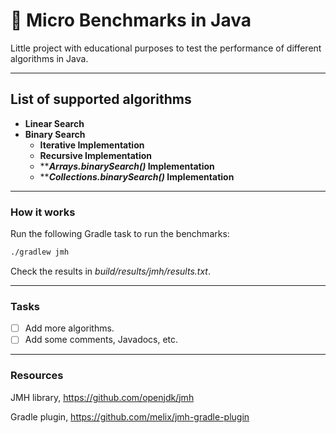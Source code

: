 # 🛵 Micro Benchmarks in Java

Little project with educational purposes to test the performance of different algorithms in Java.

---

## List of supported algorithms

- **Linear Search**
- **Binary Search**
    - ****Iterative Implementation****
    - ****Recursive Implementation****
    - *****Arrays.binarySearch()* Implementation**
    - *****Collections.binarySearch()* Implementation**

---

### How it works

Run the following Gradle task to run the benchmarks:

```bash
./gradlew jmh
```

Check the results in *build/results/jmh/results.txt*.

---

### Tasks

- [ ]  Add more algorithms.
- [ ]  Add some comments, Javadocs, etc.

---

### Resources

JMH library, https://github.com/openjdk/jmh

Gradle plugin, https://github.com/melix/jmh-gradle-plugin